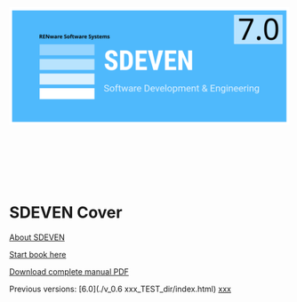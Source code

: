 
![sdeven_logo](pictures/SDEVEN_logo.svg)

<br><br><br><br><br>



# SDEVEN Cover



[About SDEVEN](About_SDEVEN.md)

[Start book here](SDEVEN.00_INDEX.md)

[Download complete manual PDF](./pdfs/print_page.html/print_page.pdf)

Previous versions: [6.0](./v_0.6 xxx_TEST_dir/index.html) [xxx](xxx)



